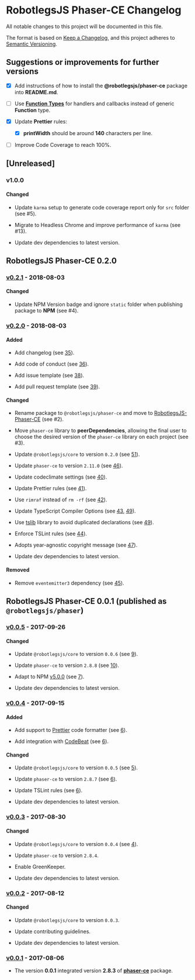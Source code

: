 # RobotlegsJS Phaser-CE Changelog

All notable changes to this project will be documented in this file.

The format is based on [Keep a Changelog](https://keepachangelog.com/en/1.0.0/),
and this project adheres to [Semantic Versioning](https://semver.org/spec/v2.0.0.html).

## Suggestions or improvements for further versions

- [x] Add instructions of how to install the **@robotlegsjs/phaser-ce** package into **README.md**.

- [ ] Use [**Function Types**](https://www.typescriptlang.org/docs/handbook/functions.html) for handlers and callbacks instead of generic **Function** type.

- [x] Update **Prettier** rules:

  - [x] **printWidth** should be around **140** characters per line.

- [ ] Improve Code Coverage to reach 100%.

## [Unreleased]

### v1.0.0

#### Changed

- Update `karma` setup to generate code coverage report only for `src` folder (see #5).

- Migrate to Headless Chrome and improve performance of `karma` (see #13).

- Update dev dependencies to latest version.

## RobotlegsJS Phaser-CE 0.2.0

### [v0.2.1](https://github.com/RobotlegsJS/RobotlegsJS-Phaser-CE/releases/tag/0.2.1) - 2018-08-03

#### Changed

- Update NPM Version badge and ignore `static` folder when publishing package to **NPM** (see #4).

### [v0.2.0](https://github.com/RobotlegsJS/RobotlegsJS-Phaser-CE/releases/tag/0.2.0) - 2018-08-03

#### Added

- Add changelog (see [35](https://github.com/RobotlegsJS/RobotlegsJS-Phaser/pull/35)).

- Add code of conduct (see [36](https://github.com/RobotlegsJS/RobotlegsJS-Phaser/pull/36)).

- Add issue template (see [38](https://github.com/RobotlegsJS/RobotlegsJS-Phaser/pull/38)).

- Add pull request template (see [39](https://github.com/RobotlegsJS/RobotlegsJS-Phaser/pull/39)).

#### Changed

- Rename package to `@robotlegsjs/phaser-ce` and move to [RobotlegsJS-Phaser-CE](https://github.com/RobotlegsJS/RobotlegsJS-Phaser-CE) (see #2).

- Move `phaser-ce` library to **peerDependencies**, allowing the final user to choose the desired version of the `phaser-ce` library on each project (see #3).

- Update `@robotlegsjs/core` to version `0.2.0` (see [51](https://github.com/RobotlegsJS/RobotlegsJS-Phaser/pull/51)).

- Update `phaser-ce` to version `2.11.0` (see [46](https://github.com/RobotlegsJS/RobotlegsJS-Phaser/pull/46)).

- Update codeclimate settings (see [40](https://github.com/RobotlegsJS/RobotlegsJS-Phaser/pull/40)).

- Update Prettier rules (see [41](https://github.com/RobotlegsJS/RobotlegsJS-Phaser/pull/41)).

- Use `rimraf` instead of `rm -rf` (see [42](https://github.com/RobotlegsJS/RobotlegsJS-Phaser/pull/42)).

- Update TypeScript Compiler Options (see [43](https://github.com/RobotlegsJS/RobotlegsJS-Phaser/pull/43), [49](https://github.com/RobotlegsJS/RobotlegsJS-Phaser/pull/49)).

- Use [tslib](https://github.com/Microsoft/tslib) library to avoid duplicated declarations (see [49](https://github.com/RobotlegsJS/RobotlegsJS-Phaser/pull/49)).

- Enforce TSLint rules (see [44](https://github.com/RobotlegsJS/RobotlegsJS-Phaser/pull/44)).

- Adopts year-agnostic copyright message (see [47](https://github.com/RobotlegsJS/RobotlegsJS-Phaser/pull/47)).

- Update dev dependencies to latest version.

#### Removed

- Remove `eventemitter3` dependency (see [45](https://github.com/RobotlegsJS/RobotlegsJS-Phaser/pull/45)).

## RobotlegsJS Phaser-CE 0.0.1 (published as `@robotlegsjs/phaser`)

### [v0.0.5](https://github.com/RobotlegsJS/RobotlegsJS-Phaser/releases/tag/0.0.5) - 2017-09-26

#### Changed

- Update `@robotlegsjs/core` to version `0.0.6` (see [9](https://github.com/RobotlegsJS/RobotlegsJS-Phaser/pull/9)).

- Update `phaser-ce` to version `2.8.8` (see [10](https://github.com/RobotlegsJS/RobotlegsJS-Phaser/pull/10)).

- Adapt to NPM [v5.0.0](http://blog.npmjs.org/post/161081169345/v500) (see [7](https://github.com/RobotlegsJS/RobotlegsJS-Phaser/pull/7)).

- Update dev dependencies to latest version.

### [v0.0.4](https://github.com/RobotlegsJS/RobotlegsJS-Phaser/releases/tag/0.0.4) - 2017-09-15

#### Added

- Add support to [Prettier](https://prettier.io) code formatter (see [6](https://github.com/RobotlegsJS/RobotlegsJS-Phaser/pull/6)).

- Add integration with [CodeBeat](https://codebeat.co) (see [6](https://github.com/RobotlegsJS/RobotlegsJS-Phaser/pull/6)).

#### Changed

- Update `@robotlegsjs/core` to version `0.0.5` (see [5](https://github.com/RobotlegsJS/RobotlegsJS-Phaser/pull/5)).

- Update `phaser-ce` to version `2.8.7` (see [6](https://github.com/RobotlegsJS/RobotlegsJS-Phaser/pull/6)).

- Update TSLint rules (see [6](https://github.com/RobotlegsJS/RobotlegsJS-Phaser/pull/6)).

- Update dev dependencies to latest version.

### [v0.0.3](https://github.com/RobotlegsJS/RobotlegsJS-Phaser/releases/tag/0.0.3) - 2017-08-30

#### Changed

- Update `@robotlegsjs/core` to version `0.0.4` (see [4](https://github.com/RobotlegsJS/RobotlegsJS-Phaser/pull/4)).

- Update `phaser-ce` to version `2.8.4`.

- Enable GreenKeeper.

- Update dev dependencies to latest version.

### [v0.0.2](https://github.com/RobotlegsJS/RobotlegsJS-Phaser/releases/tag/0.0.2) - 2017-08-12

#### Changed

- Update `@robotlegsjs/core` to version `0.0.3`.

- Update contributing guidelines.

- Update dev dependencies to latest version.

### [v0.0.1](https://github.com/RobotlegsJS/RobotlegsJS-Phaser/releases/tag/0.0.1) - 2017-08-06

- The version **0.0.1** integrated version **2.8.3** of [**phaser-ce**](https://www.npmjs.com/package/phaser-ce) package.
